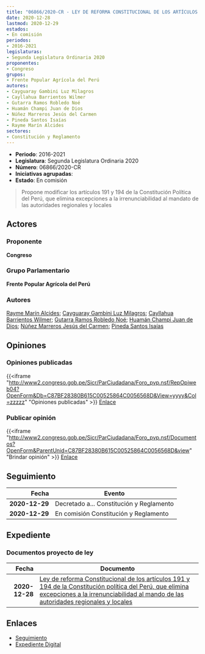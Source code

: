 ```yaml
---
title: "06866/2020-CR - LEY DE REFORMA CONSTITUCIONAL DE LOS ARTÍCULOS 191 Y 194 DE LA CONSTITUCIÓN POLÍTICA DEL PERÚ, QUE ELIMINA EXCEPCIONES A LA IRRENUNCIABILIDAD AL MANDATO DE LAS AUTORIDADES REGIONALES Y LOCALES"
date: 2020-12-28
lastmod: 2020-12-29
estados:
- En comisión
periodos:
- 2016-2021
legislaturas:
- Segunda Legislatura Ordinaria 2020
proponentes:
- Congreso
grupos:
- Frente Popular Agrícola del Perú
autores:
- Cayguaray Gambini Luz Milagros
- Cayllahua Barrientos Wilmer
- Gutarra Ramos Robledo Noé
- Huamán Champi Juan de Dios
- Núñez Marreros Jesús del Carmen
- Pineda Santos Isaías
- Rayme Marín Alcides
sectores:
- Constitución y Reglamento
---
```

- **Periodo**: 2016-2021
- **Legislatura**: Segunda Legislatura Ordinaria 2020
- **Número**: 06866/2020-CR
- **Iniciativas agrupadas**: 
- **Estado**: En comisión

> Propone modificar los artículos 191 y 194 de la Constitución Política del Perú, que elimina excepciones a la irrenunciabilidad al mandato de las autoridades regionales y locales


## Actores

### Proponente

**Congreso**

### Grupo Parlamentario

**Frente Popular Agrícola del Perú**

### Autores

[Rayme Marín Alcides](mailto:mailto:arayme@congreso.gob.pe); [Cayguaray Gambini Luz Milagros](mailto:mailto:lcayguaray@congreso.gob.pe); [Cayllahua Barrientos Wilmer](mailto:mailto:wcayllahua@congreso.gob.pe); [Gutarra Ramos Robledo Noé](mailto:mailto:rgutarra@congreso.gob.pe); [Huamán Champi Juan de Dios](mailto:mailto:jhuamanch@congreso.gob.pe); [Núñez Marreros Jesús del Carmen](mailto:mailto:jnunez@congreso.gob.pe); [Pineda Santos Isaías](mailto:mailto:ipineda@congreso.gob.pe)

## Opiniones

### Opiniones publicadas

{{<iframe "http://www2.congreso.gob.pe/Sicr/ParCiudadana/Foro_pvp.nsf/RepOpiweb04?OpenForm&Db=C87BF28380B615C00525864C0056568D&View=yyyy&Col=zzzzz" "Opiniones publicadas" >}}
[Enlace](http://www2.congreso.gob.pe/Sicr/ParCiudadana/Foro_pvp.nsf/RepOpiweb04?OpenForm&Db=C87BF28380B615C00525864C0056568D&View=yyyy&Col=zzzzz)

### Publicar opinión

{{<iframe "http://www2.congreso.gob.pe/Sicr/ParCiudadana/Foro_pvp.nsf/Documentos?OpenForm&ParentUnid=C87BF28380B615C00525864C0056568D&view" "Brindar opinión" >}}
[Enlace](http://www2.congreso.gob.pe/Sicr/ParCiudadana/Foro_pvp.nsf/Documentos?OpenForm&ParentUnid=C87BF28380B615C00525864C0056568D&view)


## Seguimiento

| Fecha | Evento |
|------:|--------|
| **2020-12-29** | Decretado a... Constitución y Reglamento |
| **2020-12-29** | En comisión Constitución y Reglamento |

## Expediente

### Documentos proyecto de ley

| Fecha | Documento |
|------:|-----------|
| **2020-12-28** | [Ley de reforma Constitucional de los artículos 191 y 194 de la Constitución política del Perú, que elimina excepciones a la irrenunciabilidad al mando de las autoridades regionales y locales](https://leyes.congreso.gob.pe/Documentos/2016_2021/Proyectos_de_Ley_y_de_Resoluciones_Legislativas/PL06866-20201228.pdf) |

## Enlaces

- [Seguimiento](http://www2.congreso.gob.pe/Sicr/TraDocEstProc/CLProLey2016.nsf/f7fff46988ca05b1052578e100829cc7/d53a60f10c9f900a0525864c005c30c5?OpenDocument)
- [Expediente Digital](http://www2.congreso.gob.pe/Sicr/TraDocEstProc/Expvirt_2011.nsf/visbusqptramdoc1621/06866?opendocument)

